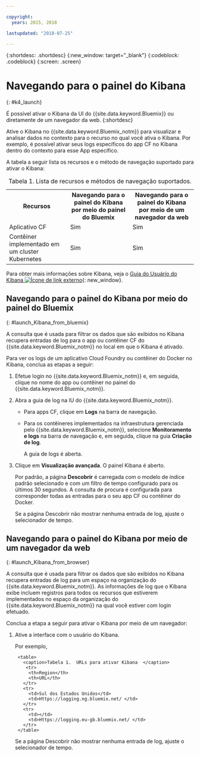 ```yaml
---

copyright:
  years: 2015, 2018

lastupdated: "2018-07-25"

---
```


{:shortdesc: .shortdesc}
{:new_window: target="_blank"}
{:codeblock: .codeblock}
{:screen: .screen}


# Navegando para o painel do Kibana
{: #k4_launch}

É possível ativar o Kibana da UI do {{site.data.keyword.Bluemix}} ou diretamente de um navegador da web.
{:shortdesc}

Ative o Kibana no {{site.data.keyword.Bluemix_notm}} para visualizar e analisar dados no contexto para o recurso no qual você ativa o Kibana. Por exemplo, é possível ativar seus logs específicos do app CF no Kibana dentro do contexto para esse App específico.

A tabela a seguir lista os recursos e o método de navegação suportado para ativar o Kibana:

<table>
<caption>Tabela 1. Lista de recursos e métodos de navegação suportados. </caption>
  <tr>
    <th>Recursos</th>
    <th>Navegando para o painel do Kibana por meio do painel do Bluemix</th>
    <th>Navegando para o painel do Kibana por meio de um navegador da web</th>
  <tr>
  <tr>
    <td>Aplicativo CF</td>
    <td>Sim</td>
    <td>Sim</td>
  <tr>  
  <tr>
    <td>Contêiner implementado em um cluster Kubernetes</td>
    <td>Sim</td>
    <td>Sim</td>
  <tr>  
</table>

Para obter mais informações sobre Kibana, veja o [Guia do Usuário do Kibana ![Ícone de link externo](../../../icons/launch-glyph.svg "Ícone de link externo")](https://www.elastic.co/guide/en/kibana/4.1/index.html){: new_window}.
    

##  Navegando para o painel do Kibana por meio do painel do Bluemix
{: #launch_Kibana_from_bluemix}

A consulta que é usada para filtrar os dados que são exibidos no Kibana recupera entradas de log para o app ou contêiner CF do {{site.data.keyword.Bluemix_notm}} no local em que o Kibana é ativado.

Para ver os logs de um aplicativo Cloud Foundry ou contêiner do Docker no Kibana, conclua as etapas a seguir:

1. Efetue login no {{site.data.keyword.Bluemix_notm}} e, em seguida, clique no nome do app ou contêiner no painel do {{site.data.keyword.Bluemix_notm}}. 
    
2. Abra a guia de log na IU do {{site.data.keyword.Bluemix_notm}}.

    * Para apps CF, clique em **Logs** na barra de navegação. 
    * Para os contêineres implementados na infraestrutura gerenciada pelo {{site.data.keyword.Bluemix_notm}}, selecione **Monitoramento e logs** na barra de navegação e, em seguida, clique na guia **Criação de log**. 
    
        A guia de logs é aberta.  

3. Clique em **Visualização avançada**. O painel Kibana é aberto.

    Por padrão, a página **Descobrir** é carregada com o modelo de índice padrão selecionado e com um filtro de tempo configurado para os últimos 30 segundos. A consulta de procura é configurada para corresponder todas as entradas para o seu app CF ou contêiner do Docker.

    Se a página Descobrir não mostrar nenhuma entrada de log, ajuste o selecionador de tempo. 


##  Navegando para o painel do Kibana por meio de um navegador da web
{: #launch_Kibana_from_browser}

A consulta que é usada para filtrar os dados que são exibidos no Kibana recupera entradas de log para um espaço na organização do {{site.data.keyword.Bluemix_notm}}. As informações de log que o Kibana exibe incluem registros para todos os recursos que estiverem implementados no espaço da organização do {{site.data.keyword.Bluemix_notm}} na qual você estiver com login efetuado.

Conclua a etapa a seguir para ativar o Kibana por meio de um navegador:

1. Ative a interface com o usuário do Kibana.
    
    Por exemplo, 
      
        <table>
          <caption>Tabela 1.  URLs para ativar Kibana  </caption>
           <tr>
            <th>Region</th>
            <th>URL</th>
          </tr>
          <tr>
            <td>Sul dos Estados Unidos</td>
            <td>Https://logging.ng.bluemix.net/ </td>
          </tr>
          <tr>
            <td></td>
            <td>Https://logging.eu-gb.bluemix.net/ </td>
          </tr>
        </table>

    Se a página Descobrir não mostrar nenhuma entrada de log, ajuste o selecionador de tempo. 

